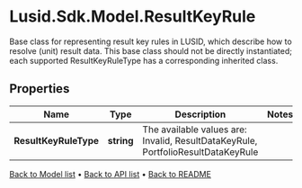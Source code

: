 # Lusid.Sdk.Model.ResultKeyRule
Base class for representing result key rules in LUSID, which describe how to resolve (unit) result data. This base class should not be directly instantiated; each supported ResultKeyRuleType has a corresponding inherited class.

## Properties

Name | Type | Description | Notes
------------ | ------------- | ------------- | -------------
**ResultKeyRuleType** | **string** | The available values are: Invalid, ResultDataKeyRule, PortfolioResultDataKeyRule | 

[Back to Model list](../README.md#documentation-for-models) &#8226; [Back to API list](../README.md#documentation-for-api-endpoints) &#8226; [Back to README](../README.md)

